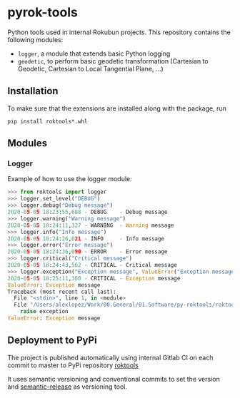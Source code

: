 # pyrok-tools

Python tools used in internal Rokubun projects. This repository contains the following modules:

- `logger`, a module that extends basic Python logging
- `geodetic`, to perform basic geodetic transformation (Cartesian to Geodetic,
  Cartesian to Local Tangential Plane, ...)

## Installation

To make sure that the extensions are installed along with the package, run

`pip install roktools*.whl`


## Modules

### Logger

Example of how to use the logger module:
```python
>>> from roktools import logger
>>> logger.set_level("DEBUG")
>>> logger.debug("Debug message")
2020-05-05 18:23:55,688 - DEBUG    - Debug message
>>> logger.warning("Warning message")
2020-05-05 18:24:11,327 - WARNING  - Warning message
>>> logger.info("Info message")
2020-05-05 18:24:26,021 - INFO     - Info message
>>> logger.error("Error message")
2020-05-05 18:24:36,090 - ERROR    - Error message
>>> logger.critical("Critical message")
2020-05-05 18:24:43,562 - CRITICAL - Critical message
>>> logger.exception("Exception message", ValueError("Exception message")
2020-05-05 18:25:11,360 - CRITICAL - Exception message
ValueError: Exception message
Traceback (most recent call last):
  File "<stdin>", line 1, in <module>
  File "/Users/alexlopez/Work/00.General/01.Software/py-roktools/roktools/logger.py", line 46, in exception
    raise exception
ValueError: Exception message
```


## Deployment to PyPi

The project is published automatically using internal Gitlab CI on each commit to master to PyPi repository [roktools](https://pypi.org/project/roktools/)

It uses semantic versioning and conventional commits to set the version and [semantic-release](https://python-semantic-release.readthedocs.io/en/latest/index.html) as
versioning tool.


